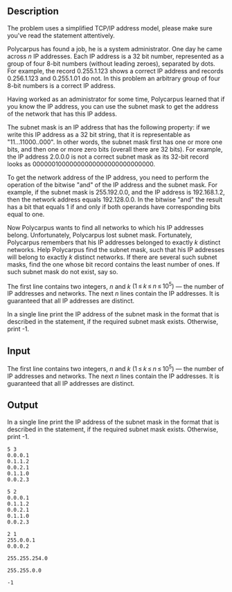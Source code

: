 ## Description

<div><p><span class="tex-font-style-it">The problem uses a simplified TCP/IP address model, please make sure you've read the statement attentively.</span></p><p>Polycarpus has found a job, he is a system administrator. One day he came across <span class="tex-span"><i>n</i></span> IP addresses. Each IP address is a 32 bit number, represented as a group of four 8-bit numbers (without leading zeroes), separated by dots. For example, the record <span class="tex-font-style-tt">0.255.1.123</span> shows a correct IP address and records <span class="tex-font-style-tt">0.256.1.123</span> and <span class="tex-font-style-tt">0.255.1.01</span> do not. In this problem an arbitrary group of four 8-bit numbers is a correct IP address.</p><p>Having worked as an administrator for some time, Polycarpus learned that if you know the IP address, you can use the subnet mask to get the address of the network that has this IP addess.</p><p>The <span class="tex-font-style-it">subnet mask</span> is an IP address that has the following property: if we write this IP address as a 32 bit string, that it is representable as "<span class="tex-font-style-tt">11...11000..000</span>". In other words, the subnet mask first has one or more one bits, and then one or more zero bits (overall there are 32 bits). For example, the IP address <span class="tex-font-style-tt">2.0.0.0</span> is not a correct subnet mask as its 32-bit record looks as <span class="tex-font-style-tt">00000010000000000000000000000000</span>.</p><p>To get the network address of the IP address, you need to perform the operation of the bitwise "<span class="tex-font-style-tt">and</span>" of the IP address and the subnet mask. For example, if the subnet mask is <span class="tex-font-style-tt">255.192.0.0</span>, and the IP address is <span class="tex-font-style-tt">192.168.1.2</span>, then the network address equals <span class="tex-font-style-tt">192.128.0.0</span>. In the bitwise "and" the result has a bit that equals 1 if and only if both operands have corresponding bits equal to one.</p><p>Now Polycarpus wants to find all networks to which his IP addresses belong. Unfortunately, Polycarpus lost subnet mask. Fortunately, Polycarpus remembers that his IP addresses belonged to exactly <span class="tex-span"><i>k</i></span> distinct networks. Help Polycarpus find the subnet mask, such that his IP addresses will belong to exactly <span class="tex-span"><i>k</i></span> distinct networks. If there are several such subnet masks, find the one whose bit record contains the least number of ones. If such subnet mask do not exist, say so.</p></div><div class="input-specification"><p>The first line contains two integers, <span class="tex-span"><i>n</i></span> and <span class="tex-span"><i>k</i></span> <span class="tex-span">(1 ≤ <i>k</i> ≤ <i>n</i> ≤ 10<sup class="upper-index">5</sup>)</span> — the number of IP addresses and networks. The next <span class="tex-span"><i>n</i></span> lines contain the IP addresses. It is guaranteed that all IP addresses are distinct.</p></div><div class="output-specification"><p>In a single line print the IP address of the subnet mask in the format that is described in the statement, if the required subnet mask exists. Otherwise, print <span class="tex-font-style-tt">-1</span>.</p></div>

## Input

<p>The first line contains two integers, <span class="tex-span"><i>n</i></span> and <span class="tex-span"><i>k</i></span> <span class="tex-span">(1 ≤ <i>k</i> ≤ <i>n</i> ≤ 10<sup class="upper-index">5</sup>)</span> — the number of IP addresses and networks. The next <span class="tex-span"><i>n</i></span> lines contain the IP addresses. It is guaranteed that all IP addresses are distinct.</p>

## Output

<p>In a single line print the IP address of the subnet mask in the format that is described in the statement, if the required subnet mask exists. Otherwise, print <span class="tex-font-style-tt">-1</span>.</p>





```input1
5 3
0.0.0.1
0.1.1.2
0.0.2.1
0.1.1.0
0.0.2.3

```




```input2
5 2
0.0.0.1
0.1.1.2
0.0.2.1
0.1.1.0
0.0.2.3

```




```input3
2 1
255.0.0.1
0.0.0.2

```




```output1
255.255.254.0
```




```output2
255.255.0.0
```




```output3
-1

```


